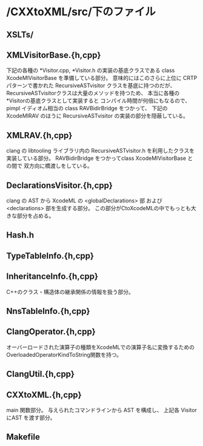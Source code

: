 # /CXXtoXML/src/下のファイル

## XSLTs/

## XMLVisitorBase.{h,cpp}

下記の各種の \*Visitor.cpp, \*Visitor.h の実装の基底クラスである
class XcodeMlVisitorBase を準備している部分。
意味的にはこのさらに上位に CRTPパターンで書かれた
RecursiveASTvisitor クラスを基底に持つのだが、
RecursiveASTvisitorクラスは大量のメソッドを持つため、
本当に各種の\*Visitorの基底クラスとして実装すると
コンパイル時間が何倍にもなるので、
pimpl イディオム相当の class RAVBidirBridge をつかって、
下記のXcodeMlRAV のほうに RecursiveASTvisitor の実装の部分を隠蔽している。

## XMLRAV.{h,cpp}

clang の libtooling ライブラリ内の
RecursiveASTvisitor.h を利用したクラスを実装している部分。
RAVBidirBridge をつかってclass XcodeMlVisitorBase との間で
双方向に橋渡しをしている。

## DeclarationsVisitor.{h,cpp}

clang の AST から XcodeML の \<globalDeclarations\> 部
および \<declarations\> 部を生成する部分。
この部分がCtoXcodeMLの中でもっとも大きな部分を占める。

## Hash.h

## TypeTableInfo.{h,cpp}

## InheritanceInfo.{h,cpp}

C++のクラス・構造体の継承関係の情報を扱う部分。

## NnsTableInfo.{h,cpp}

## ClangOperator.{h,cpp}

オーバーロードされた演算子の種類をXcodeMLでの演算子名に変換するための
OverloadedOperatorKindToString関数を持つ。

## ClangUtil.{h,cpp}


## CXXtoXML.{h,cpp}

main 関数部分。
与えられたコマンドラインから AST を構成し、
上記各 Visitor にAST を渡す部分。

## Makefile
